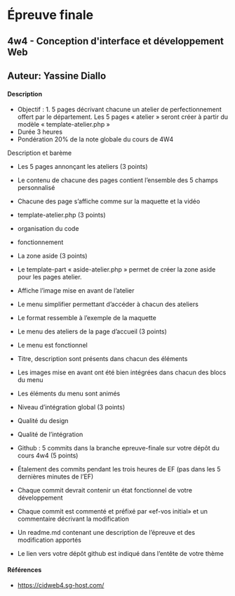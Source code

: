 # Épreuve finale
## 4w4 - Conception d'interface et développement Web
## Auteur: Yassine Diallo
#### Description

- Objectif : 1.	5 pages décrivant chacune un atelier de perfectionnement offert par le département. Les 5 pages « atelier » seront créer à partir du modèle « template-atelier.php »
- Durée 3 heures
- Pondération  20% de la note globale du cours de 4W4

Description et barème

-	Les 5 pages annonçant les ateliers (3 points)        
-   Le contenu de chacune des pages contient l’ensemble des 5 champs personnalisé
-   Chacune des page s’affiche comme sur la maquette et la vidéo

-	template-atelier.php (3 points) 
-	organisation du code
-	fonctionnement

-	La zone aside (3 points)
-	Le template-part « aside-atelier.php » permet de créer la zone aside pour les pages atelier.
-	Affiche l’image mise en avant de l’atelier
-	Le menu simplifier permettant d’accéder à chacun des ateliers
-	Le format ressemble à l’exemple de la maquette


-	Le menu des ateliers de la page d’accueil (3 points)
-	Le menu est fonctionnel
-	Titre, description sont présents dans chacun des éléments 
-	Les images mise en avant ont été bien intégrées dans chacun des blocs du menu
-	Les éléments du menu sont animés

-	Niveau d’intégration global (3 points)
-	Qualité du design
-	Qualité de l’intégration

-	Github : 5 commits dans la branche epreuve-finale sur votre dépôt du cours 4w4 (5 points)
-	Étalement des commits pendant les trois heures de EF (pas dans les 5 dernières minutes de l’EF)
-	Chaque commit devrait contenir un état fonctionnel de votre développement
-	Chaque commit est commenté et préfixé par «ef-vos initial» et un commentaire décrivant la   modification
-	Un readme.md contenant une description de l’épreuve et des modification apportés
-	Le lien vers votre dépôt github est indiqué dans l’entête de votre thème


#### Références

- https://cidweb4.sg-host.com/







